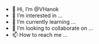- 👋 Hi, I’m @VHanok
- 👀 I’m interested in ...
- 🌱 I’m currently learning ...
- 💞️ I’m looking to collaborate on ...
- 📫 How to reach me ...

<!---
VHanok/VHanok is a ✨ special ✨ repository because its `README.md` (this file) appears on your GitHub profile.
You can click the Preview link to take a look at your changes.
--->
